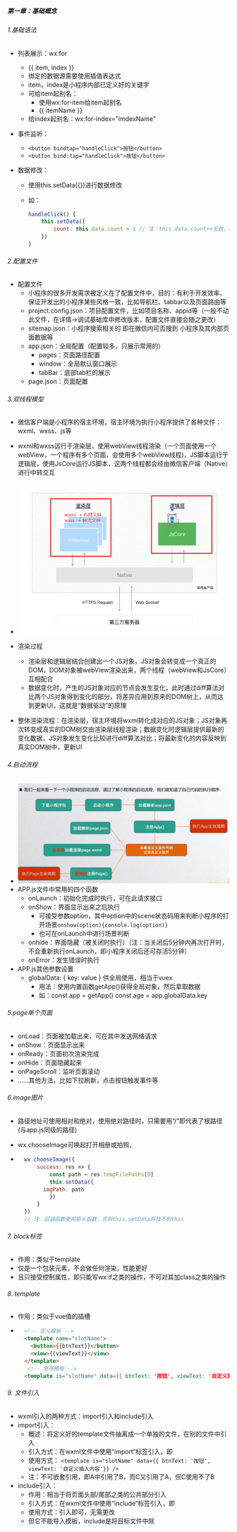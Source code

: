 #####  第一章：基础概念

###### 1.基础语法

- 列表展示：wx:for

    - <view wx:for="{{ listData }}">{{ item, index }}</view>
    - 绑定的数据源需要使用插值表达式
    - item，index是小程序内部已定义好的关键字
    - 可给item起别名：
        - 使用wx:for-item给item起别名
        - <view wx:for="{{ listData }}" wx:for-item="itemName">{{ itemName }}</view> 
    - 给index起别名：wx:for-index="imdexName"

- 事件监听：

    - `<button bindtap="handleClick">按钮</button>`
    - `<button bind:tap="handleClick">按钮</button>`

- 数据修改：

    - 使用this.setData({})进行数据修改

    - 如：

        ```javascript
        handleClick() {
        	this.setData({
        		count: this.data.count + 1 // 注：this.data.count++无效，但可++this.data.count
        	})
        }
        ```

###### 2.配置文件

- 配置文件
    - 小程序的很多开发需求被定义在了配置文件中，目的：有利于开发效率、保证开发出的小程序某些风格一致，比如导航栏、tabbar以及页面路由等
    - project.config.json：项目配置文件，比如项目名称、appid等（一般不动此文件，在详情->调试基础库中修改版本，配置文件直接会随之更改）
    - sitemap.json：小程序搜索相关的 即在微信内可否搜到 小程序及其内部页面数据等
    - app.json：全局配置（配置较多，只展示常用的）
        - pages：页面路径配置
        - window：全局默认窗口展示
        - tabBar：底部tab栏的展示
    - page.json：页面配置

###### 3.双线程模型

- 微信客户端是小程序的宿主环境，宿主环境为执行小程序提供了各种文件：wxml、wxss、js等
- wxml和wxss运行于渲染层，使用webView线程渲染（一个页面使用一个webView，一个程序有多个页面，会使用多个webView线程)，JS脚本运行于逻辑层，使用JsCore运行JS脚本，这两个线程都会经由微信客户端（Native）进行中转交互
- ![](imgs/AppletImg/双线程模型-01.png)



- 渲染过程
    - 渲染层和逻辑层结合创建出一个JS对象，JS对象会转变成一个真正的DOM，DOM对象被webView渲染出来，两个线程（webView和JsCore）互相配合
    - 数据变化时，产生的JS对象对应的节点会发生变化，此时通过diff算法对比两个JS对象得到变化的部分，将差异应用到原来的DOM树上，从而达到更新UI，这就是“数据驱动”的原理
- 整体渲染流程：在渲染层，宿主环境将wxml转化成对应的JS对象；JS对象再次转变成真实的DOM树交由渲染层线程渲染；数据变化时逻辑层提供最新的变化数据，JS对象发生变化比较进行diff算法对比；将最新变化的内容反映到真实DOM树中，更新UI

###### 4.启动流程

- ![](imgs/AppletImg/小程序启动流程.png)
- APP.js文件中常用的四个函数
    - onLaunch：初始化完成时执行，可在此请求接口
    - onShow：界面显示出来之后执行
        - 可接受参数option，其中option中的scene状态码用来判断小程序的打开场景`onshow(option){console.log(option)}`
        - 也可在onLaunch中进行场景判断 
    - onhide：界面隐藏（被关闭时执行）（注：当关闭后5分钟内再次打开时，不会重新执行onLaunch，即小程序关闭后还可存活5分钟）
    - onError：发生错误时执行
- APP.js其他参数设置
    - globalData: { key: value } 供全局使用，相当于vuex
        - 用法：使用内置函数getApp()获得全局对象，然后拿取数据
        - 如：const app = getApp() const age = app.globalData.key

###### 5.page单个页面

- onLoad：页面被加载出来，可在其中发送网络请求
- onShow：页面显示出来
- onReady：页面初次渲染完成
- onHide：页面隐藏起来
- onPageScroll：监听页面滚动
- ......其他方法，比如下拉刷新，点击按钮触发事件等

###### 6.image图片

- 路径地址可使用相对和绝对，使用绝对路径时，只需要用“/”即代表了根路径(与app.js同级的路径)

- wx.chooseImage可唤起打开相册或拍照，

- ```javascript
    wx.chooseImage({
    	success: res => {
    		const path = res.tempFilePaths[0]
    		this.setData({
          imgPath: path
    		})
    	}
    })
    // 注：回调函数使用箭头函数，否则this.setData将找不到this
    ```


###### 7. block标签

- 作用：类似于template
- 仅是一个包装元素，不会做任何渲染，性能更好
- 且只接受控制属性，即只能写wx:if之类的操作，不可对其加class之类的操作

###### 8. template

- 作用：类似于vue值的插槽

- ```html
    <!-- 定义模板 -->
    <template name="slotName">
      <button>{{btnText}}</button>
      <view>{{viewText}}</view>
    </template>
     <!-- 使用模板 -->
    <template is="slotName" data={{ btnText: '按钮', viewText: '自定义插入内容'}} />
    ```

    

###### 9. 文件引入

- wxml引入的两种方式：import引入和include引入
- import引入：
    - 概述：将定义好的template文件抽离成一个单独的文件，在别的文件中引入
    - 引入方式：在wxml文件中使用“import“标签引入，即<import src="/.template.wxml" />
    - 使用方式： `<template is="slotName" data={{ btnText: '按钮', viewText: '自定义插入内容'}} />`
    - 注：不可嵌套引用，即A中引用了B，而C又引用了A，但C使用不了B
- include引入：
    - 作用：相当于将页面头部/尾部之类的公共部分引入
    - 引入方式：在wxml文件中使用“include“标签引入，即<include src="/.template.wxml" />
    - 使用方式：引入即可，无需更改
    - 但它不能导入模板，include是将目标文件中除<template />和<wxs />之外的文件拷贝到include的位置，即文件中若有`<template name="slotName"></template>`，会将其排除掉
    - 可嵌套引用

###### 10. 事件传参

- 点击事件时传入需要的参数，写法不同vue，不是如“@click=clickItem(item)”
- 写法：`<button bindtap=“clickItem”data-dataList="{{obj}}">按钮</button>`
- 即在点击的事件内跟上“data”加个自定义的后缀名(如：data-list)，然后绑定要传的参数
- 接受数据：在事件内部通过“e.currentTarget.dataset.[自定义后缀名]”获取
    - 如：`const target = e.currentTarget.dataset.dataList`

###### 11. 组件

- 引用时需在json文件中使用“usingComponents: { 组件名: 路径 }”

- 也可在app.json中进行全局组件注册，多个页面用到的话推荐全局注册，否则局部注册更好，不易混乱

- 不推荐组件内使用id、标签和属性选择器；外部使用了属性、id选择器不会影响组件内，但使用标签则会

- 组件内的class样式只对组件内的节点有效，对引用的组件page页面无效；外部使用的class样式会组件内无效

- 样式互相影响：
    - 在组件JS文件component对象中设置options属性：`options: {styleIsolation:[属性]}`
    - isolated：默认值，互不影响
    - apply-shared：页面内样式将影响到自定义组件，但组件不会影响页面
    - shared：页面和引用的组件互相影响
    
- 组件传值：

    - ```javascript
        component: { 
        	properties: {
        		params: {
              type: String,
              value: '',,
              observe: function(newVal, oldVal) {}
        		}
        	},
          externalClasses: ['变量']
        }
        // properties等同于vue中的props，value设置默认值，observe为可选项，监听传值的改变
        // 外部改变组件样式：1、组件样式文件中定义好样式类名 2、组件结构文件中类名为变量 3、 在externalClasses中定义变量
        ```

        

    - 子组件触发父组件

        - 用法同vue，不过子组件的关键字由“$emit”变为“triggerEvent”

    - 修改组件数据：

        - 给当前组件增加id，类似于vue中的ref，通过关键字“selectComponent('idName')”获取当前组件，类似于$refs.refName
        - 获取到当前组件，即可调用组件的方法或修改组件的值，注：若直接改值则“this.setData”中的this应改为当前组件

- 监听生命周期

    - 组件所在页面
        - 在“pageLifetimes”对象中写生命周期函数
        - show/hide/resize 分别为页面显示/隐藏/尺寸改变时触发
    - 组件本身生命周期
        - 在“lifetimes”对象中写生命周期函数
        - created/attached/ready/moved/detached 分别为组件被创建/添加到页面/被渲染/被移动到另一个节点/被移除时触发

###### 12. 插槽

- 具名插槽和匿名插槽，使用方式都和vue一样
- 但一个组件中插多个槽时，需在JS文件中Components配置“options:{multipleSlots: true}”

###### 13. 监听

- 作用等同于watch，关键字为observes
- 但参数只有一个newVal,无oldVal

###### 14. 封装网络请求

- ```javascript
    // 封装工具函数
    export default function request(options) {
    	return new Promise((resolve, reject) => {
        wx.request({
          url: options.url,
          method: options.method || 'get',
          data: options.data || {},
          success: function (res) {
            resolve(res) // 这一步会跳到使用“.then”方法那
          },
          // success: resolve 也可直接resolve 因为success后需为回调函数而resolve本身就是回调
          fail: function (err) {
            reject(err)  // 这一步会跳到使用“.catch”方法那
          }
          // fail: reject 同resolve
        })
      })
    }
    // 使用工具函数
    request({
      url: 'http://ahao.work'
    }).then(res => {}).catch(err => {})
    ```


###### 15. 弹窗展示

- ![image-20211223135541046](imgs/AppletImg/弹窗展示方式-01.png)

###### 16. 分享

- 独立的函数“onShareAppMessage”

- ```javascript
    onShareAppMessage: function(options) {
    	return {
        title: '',
        path: '/...', // 点进来跳到的页面
        imageUrl: '' // 预览图片,地址可为线上也可为本地
    	}
    }
    ```

- 分享方式
    - 通过内置的右上角的三个点
    - 通过button的属性“open-type='share'”

###### 17. 路由传参

- `<navigator url="/pages/message/message?id=80&name=kobe" open-type="switchTab">跳转</navigator>`

- message页面通过钩子“onLoad”接收本页面传递的参数

- ```javascript
    onLoad(options) {
    	console.log(options) //{id:80,name:'kobe'}
    }
    ```

    

##### 第二章：组件注意事项

###### 1. 轮播图

- 轮播图默认会有150px的高度，机型改变时高度不变，但图片应该随机型改变，因此会造成图片高度和轮播图容器高度不一致

- 解决办法：通过获取图片缩放后的高度，然后在行内样式中动态设置轮播图容器高度

    - 获取图片高度，通过wx.createSelectorQuery()

    - ```javascript
        const query = wx.createSelectorQuery()
        query.select('className').boundingClientRect() // select选择器可通过id或className
        // query.selectViewport().scrollOffset() // 此行为第二次query，对应下面的res[1]
        query.exec(res => { // 此处写成箭头函数，否则this会有问题
          const rect = res[0]
          // const scroll = res[1]
          this.setData({imgHight: rect.height})
        })
        ```

    - ![](imgs/AppletImg/动态获取组件宽高-01.png)

